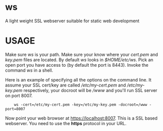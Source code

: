 ws
==

A light weight SSL webserver suitable for static web development

# USAGE

Make sure _ws_ is your path. Make sure your know where your *cert.pem*
and *key.pem* files are located. By default _ws_ looks in *$HOME/etc/ws*.
Pick an open port you have access to (by default the port is 8443).
Invoke the command _ws_ in a shell.

Here is an example of specifying all the options on the command line.
It assume your SSL cert/key are called */etc/my-cert.pem* and */etc/my-key.pem* 
respectively, your docroot will be */www* and you'll run SSL server
on port 8007.

```shell
    ws -cert=/etc/my-cert.pem -key=/etc/my-key.pem -docroot=/www -port=8007
```

Now point your web browser at [https://localhost:8007](https://localhost:8007). This is a SSL based webserver. You need to use the **https** protocol in your URL.


